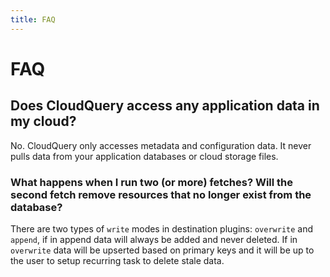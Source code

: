 ```yaml
---
title: FAQ
---
```


# FAQ

## Does CloudQuery access any application data in my cloud?

No. CloudQuery only accesses metadata and configuration data. It never pulls data from your application databases or cloud storage files.

### What happens when I run two (or more) fetches? Will the second fetch remove resources that no longer exist from the database?

There are two types of `write` modes in destination plugins: `overwrite` and `append`, if in append data will always be added and never deleted. If in `overwrite` data will be upserted based on primary keys and it will be up to the user to setup recurring task to delete stale data.
